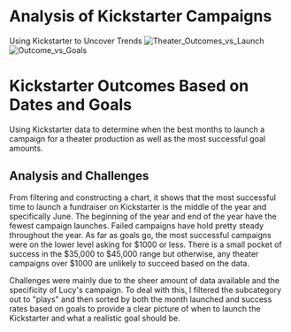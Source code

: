 # Analysis of Kickstarter Campaigns
Using Kickstarter to Uncover Trends
![Theater_Outcomes_vs_Launch](https://user-images.githubusercontent.com/82114481/116003110-aa0eb700-a5ca-11eb-9ee5-fe0d5287b24c.png)
![Outcome_vs_Goals](https://user-images.githubusercontent.com/82114481/116003113-ad09a780-a5ca-11eb-9810-a4ccd55880c6.png)
# Kickstarter Outcomes Based on Dates and Goals

Using Kickstarter data to determine when the best months to launch a campaign for a theater production as well as the most successful goal amounts.

## Analysis and Challenges


From filtering and constructing a chart, it shows that the most successful time to launch a fundraiser on Kickstarter is the middle of the year and specifically June. The beginning of the year and end of the year have the fewest campaign launches. Failed campaigns have hold pretty steady throughout the year. As far as goals go, the most successful campaigns were on the lower level asking for $1000 or less. There is a small pocket of success in the $35,000 to $45,000 range but otherwise, any theater campaigns over $1000 are unlikely to succeed based on the data. 

Challenges were mainly due to the sheer amount of data available and the specificity of Lucy's campaign. To deal with this, I filtered the subcategory out to "plays" and then sorted by both the month launched and success rates based on goals to provide a clear picture of when to launch the Kickstarter and what a realistic goal should be.
